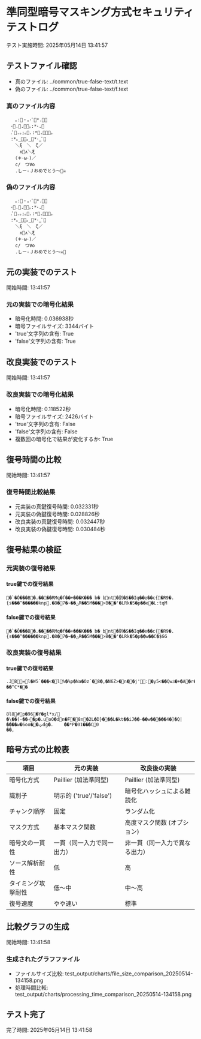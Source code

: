 # 準同型暗号マスキング方式セキュリティテストログ

テスト実施時間: 2025年05月14日 13:41:57

## テストファイル確認

- 真のファイル: ../common/true-false-text/t.text
- 偽のファイル: ../common/true-false-text/f.text

### 真のファイル内容

```
　　｡:🌸・｡･ﾟ🌸*.ﾟ｡
　･🌸.🌸.🌼🌸｡:*･.🌼
　.ﾟ🌼.｡;｡🌸.:*🌸.ﾟ｡🌸｡
　:*｡_🌸🌼｡_🌸*･_ﾟ🌸
　　＼ξ　＼　ζ／
　　　∧🎀∧＼ξ
　　（＊･ω･)／
　　c/　つ∀o
　　.しー-Ｊおめでとう～🎉☠️
```

### 偽のファイル内容

```
　　｡:🌸・｡･ﾟ🌸*.ﾟ｡
　･🌸.🌸.🌼🌸｡:*･.🌼
　.ﾟ🌼.｡;｡🌸.:*🌸.ﾟ｡🌸｡
　:*｡_🌸🌼｡_🌸*･_ﾟ🌸
　　＼ξ　＼　ζ／
　　　∧🎀∧＼ξ
　　（＊･ω･)／
　　c/　つ∀o
　　.しー-Ｊおめでとう～☠️🎉
```

## 元の実装でのテスト

開始時間: 13:41:57

### 元の実装での暗号化結果

- 暗号化時間: 0.036938秒
- 暗号ファイルサイズ: 3344バイト
- 'true'文字列の含有: True
- 'false'文字列の含有: True

## 改良実装でのテスト

開始時間: 13:41:57

### 改良実装での暗号化結果

- 暗号化時間: 0.118522秒
- 暗号ファイルサイズ: 2426バイト
- 'true'文字列の含有: False
- 'false'文字列の含有: False
- 複数回の暗号化で結果が変化するか: True

## 復号時間の比較

開始時間: 13:41:57

### 復号時間比較結果

- 元実装の真鍵復号時間: 0.032331秒
- 元実装の偽鍵復号時間: 0.028826秒
- 改良実装の真鍵復号時間: 0.032447秒
- 改良実装の偽鍵復号時間: 0.030484秒

## 復号結果の検証

### 元実装の復号結果

#### true鍵での復号結果

```
�`�Ô���B�.����RMq�f��+���K��� b� bnt�㔁�S��Iq��e��c{�R9�.{s���^������knp.�ؾ��~�7�8R��5M���>B��'�LRk�5�p��e�L:tqM
```

#### false鍵での復号結果

```
�`�Ô���B�.����RMq�f��+���K��� b� bnt�㔁�S��Iq��e��c{�R9�.{s���^������knp.�ؾ��~�7�8R��5M���>B��'�LRk�5�p��w��C�$GG
```

### 改良実装の復号結果

#### true鍵での復号結果

```
.JB =l�W5`���<�l%�%p�Na�Oz`�͚8�,�N6Z>�n��j':�y5<��Qwݿ�+�A�r��.y�8������W�g��к�ӆF�=|_�������d�
��^C*��
```

#### false鍵での復号結果

```
8l8#p�96�Y�gl*x/
�\��(-��ޙ�p�.uoO�dn�F�8n�2L�D}���L�kt��iJ��-��w�����4�]�Q|����w�6oo��ټdg�.	��*P�01���C 0
��,
```

## 暗号方式の比較表

| 項目 | 元の実装 | 改良後の実装 |
|------|---------|------------|
| 暗号化方式 | Paillier (加法準同型) | Paillier (加法準同型) |
| 識別子 | 明示的 ('true'/'false') | 暗号化ハッシュによる難読化 |
| チャンク順序 | 固定 | ランダム化 |
| マスク方式 | 基本マスク関数 | 高度マスク関数 (オプション) |
| 暗号文の一貫性 | 一貫（同一入力で同一出力） | 非一貫（同一入力で異なる出力） |
| ソース解析耐性 | 低 | 高 |
| タイミング攻撃耐性 | 低〜中 | 中〜高 |
| 復号速度 | やや速い | 標準 |

## 比較グラフの生成

開始時間: 13:41:58

### 生成されたグラフファイル

- ファイルサイズ比較: test_output/charts/file_size_comparison_20250514-134158.png
- 処理時間比較: test_output/charts/processing_time_comparison_20250514-134158.png

## テスト完了

完了時間: 2025年05月14日 13:41:58


